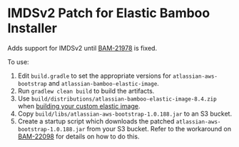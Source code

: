 # IMDSv2 Patch for Elastic Bamboo Installer

Adds support for IMDSv2 until [BAM-21978](https://jira.atlassian.com/browse/BAM-21978) is fixed.

To use:
1. Edit `build.gradle` to set the appropriate versions for `atlassian-aws-bootstrap` and `atlassian-bamboo-elastic-image`.
2. Run `gradlew clean build` to build the artifacts.
3. Use `build/distributions/atlassian-bamboo-elastic-image-8.4.zip` when [building your custom elastic image](https://confluence.atlassian.com/bamboo/creating-a-custom-elastic-image-289277146.html).
4. Copy `build/libs/atlassian-aws-bootstrap-1.0.188.jar` to an S3 bucket.
5. Create a startup script which downloads the patched `atlassian-aws-bootstrap-1.0.188.jar` from your S3 bucket. Refer to the workaround on [BAM-22098](https://jira.atlassian.com/browse/BAM-22098) for details on how to do this.
